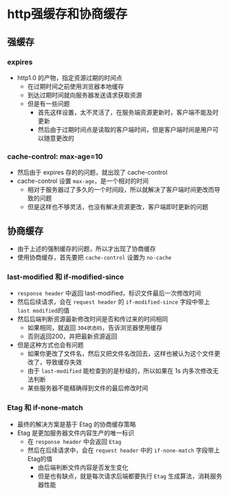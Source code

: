 # http强缓存和协商缓存

## 强缓存
### expires
- http1.0 的产物，指定资源过期的时间点
    + 在过期时间之前使用浏览器本地缓存
    + 到达过期时间就向服务器发送请求获取资源
    + 但是有一些问题
        * 首先这样设置，太不灵活了，在服务端资源更新时，客户端不能及时更新
        * 然后由于过期时间点是读取的客户端时间，但是客户端时间是用户可以随意更改的
### cache-control: max-age=10
- 然后由于 expires 存的的问题，就出现了 cache-control
- cache-control 设置 `max-age`，是一个相对的时间
    + 相对于服务器过了多久的一个时间段，所以就解决了客户端时间更改而导致的问题
    + 但是这样也不够灵活，也没有解决资源更改，客户端即时更新的问题

## 协商缓存
- 由于上述的强制缓存的问题，所以才出现了协商缓存
- 使用协商缓存，首先要把 `cache-control` 设置为 `no-cache`
### last-modified 和 if-modified-since
- `response header` 中返回 last-modified，标识文件最后一次修改时间
- 然后后续请求，会在 `request header` 的 `if-modified-since` 字段中带上 `last modified`的值
- 然后后端判断资源最新修改时间是否和传过来的时间相同
    + 如果相同，就返回 `304状态码`，告诉浏览器使用缓存
    + 否则返回200，并把最新资源返回
- 但是这种方式也会有问题
    + 如果你更改了文件名，然后又把文件名改回去，这样也被认为这个文件更改了，导致缓存失效
    + 由于 `last-modified` 能检查到的是秒级的，所以如果在 1s 内多次修改无法判断
    + 某些服务器不能精确得到文件的最后修改时间

### Etag 和 if-none-match
- 最终的解决方案是基于 Etag 的协商缓存策略
- Etag 是更加服务器文件内容生产的唯一标识
    + 在 `response header` 中会返回 `Etag`
    + 然后在后续请求中，会在 `request header` 中的 `if-none-match` 字段带上 Etag的值
        * 由后端判断文件内容是否发生变化
        * 但是也有缺点，就是每次请求后端都要执行 `Etag` 生成算法，消耗服务器性能
